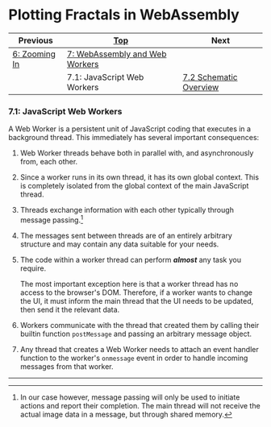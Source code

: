 # Plotting Fractals in WebAssembly

| Previous | [Top](/chriswhealy/plotting-fractals-in-webassembly) | Next
|---|---|---
| [6: Zooming In](../../06%20Zoom%20Image/) | [7: WebAssembly and Web Workers](../) |
| | 7.1: JavaScript Web Workers | [7.2 Schematic Overview](../02/)

### 7.1: JavaScript Web Workers

A Web Worker is a persistent unit of JavaScript coding that executes in a background thread.
This immediately has several important consequences:

1. Web Worker threads behave both in parallel with, and asynchronously from, each other.

1. Since a worker runs in its own thread, it has its own global context.
This is completely isolated from the global context of the main JavaScript thread.

1. Threads exchange information with each other typically through message passing.[^1]

1. The messages sent between threads are of an entirely arbitrary structure and may contain any data suitable for your needs.

1. The code within a worker thread can perform ***almost*** any task you require.

   The most important exception here is that a worker thread has no access to the browser's DOM.
   Therefore, if a worker wants to change the UI, it must inform the main thread that the UI needs to be updated, then send it the relevant data.

1. Workers communicate with the thread that created them by calling their builtin function `postMessage` and passing an arbitrary message object.

1. Any thread that creates a Web Worker needs to attach an event handler function to the worker's `onmessage` event in order to handle incoming messages from that worker.


---
[^1]: In our case however, message passing will only be used to initiate actions and report their completion.  The main thread will not receive the actual image data in a message, but through shared memory.
